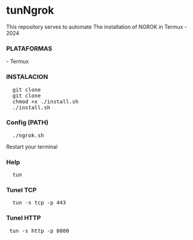 # tunNgrok
This repository serves to automate The installation of NGROK in Termux - 2024

<h3>PLATAFORMAS</h3>
- Termux

<h3>INSTALACION</h3>
<pre>
  git clone
  git clone
  chmod +x ./install.sh
  ./install.sh
</pre>


<h3>Config (PATH)</h3>
<pre>
  ./ngrok.sh
</pre>
Restart your terminal

<h3>Help</h3>
<pre>
  tun
</pre>

<h3>Tunel TCP</h3>
<pre>
  tun -s tcp -p 443
</pre>

<h3>Tunel HTTP</h3>

<pre>
 tun -s http -p 8080
</pre>

